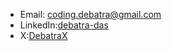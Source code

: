 - Email: coding.debatra@gmail.com
- LinkedIn:[debatra-das](www.linkedin.com/in/debatra-das)
- X:[DebatraX](https://x.com/DebatraX)
